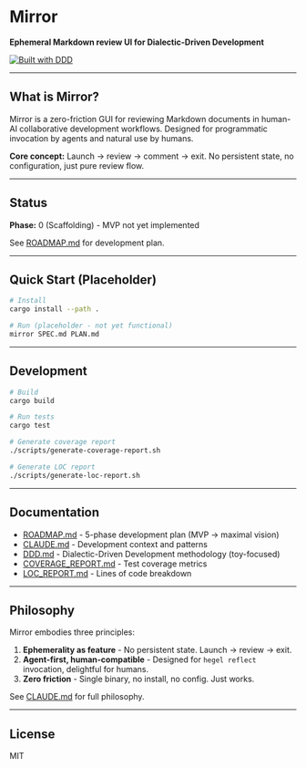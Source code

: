 # Mirror

**Ephemeral Markdown review UI for Dialectic-Driven Development**

[![Built with DDD](https://img.shields.io/badge/built_with-DDD-blue)](https://github.com/dialecticianai/ddd-book/)

---

## What is Mirror?

Mirror is a zero-friction GUI for reviewing Markdown documents in human-AI collaborative development workflows. Designed for programmatic invocation by agents and natural use by humans.

**Core concept:** Launch → review → comment → exit. No persistent state, no configuration, just pure review flow.

---

## Status

**Phase:** 0 (Scaffolding) - MVP not yet implemented

See [ROADMAP.md](ROADMAP.md) for development plan.

---

## Quick Start (Placeholder)

```bash
# Install
cargo install --path .

# Run (placeholder - not yet functional)
mirror SPEC.md PLAN.md
```

---

## Development

```bash
# Build
cargo build

# Run tests
cargo test

# Generate coverage report
./scripts/generate-coverage-report.sh

# Generate LOC report
./scripts/generate-loc-report.sh
```

---

## Documentation

- [ROADMAP.md](ROADMAP.md) - 5-phase development plan (MVP → maximal vision)
- [CLAUDE.md](CLAUDE.md) - Development context and patterns
- [DDD.md](DDD.md) - Dialectic-Driven Development methodology (toy-focused)
- [COVERAGE_REPORT.md](COVERAGE_REPORT.md) - Test coverage metrics
- [LOC_REPORT.md](LOC_REPORT.md) - Lines of code breakdown

---

## Philosophy

Mirror embodies three principles:

1. **Ephemerality as feature** - No persistent state. Launch → review → exit.
2. **Agent-first, human-compatible** - Designed for `hegel reflect` invocation, delightful for humans.
3. **Zero friction** - Single binary, no install, no config. Just works.

See [CLAUDE.md](CLAUDE.md) for full philosophy.

---

## License

MIT
